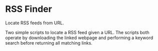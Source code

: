 # RSS Finder
Locate RSS feeds from URL.

Two simple scripts to locate a RSS feed given a URL. The scripts both operate by downloading the linked webpage and performing a keyword search before returning all matching links.
